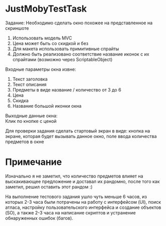 # JustMobyTestTask
Задание: Необходимо сделать окно похожее на представленное на скриншоте 	
1. Использовать модель MVC		
2. Цена может быть со скидкой и без
3. Для макета использовать примитивные спрайты
4. Должно быть реализовано соответствие название иконок с их спрайтами (возможно через ScriptableObject)		
		
Входные параметры окна извне:		
1. Текст заголовка		
2. Текст описания		
3. Предметы в виде название / количество от 3 до 6		
4. Цена		
5. Скидка		
6. Название большой иконки окна
		
Выходные данные окна:		
Клик по кнопке с ценой		
		
Для проверки задания сделать стартовый экран в виде: кнопка на экране, которая будет вызывать данное окно, поле ввода количества предметов в окне

# Примечание
Изначально я не заметил, что количество предметов влияет на выскакивающее предложение и доставал их рандомно, после того как заметил, решил оставить этот рандом :)

На выполнение тестового задания ушло чуть меньше 6 часов, из которых 2-3 часа были потрачены на работу с интерфейсом (UI), поиск атласа, настройку пользовательского интерфейса и создание объектов (SO), а также 2-3 часа на написание скриптов и устранение обнаруженных ошибок (багов).
